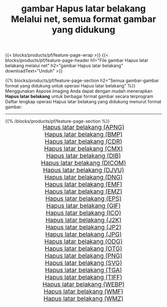 ﻿---
title: gambar Hapus latar belakang Melalui net, semua format gambar yang didukung 
weight: 3920
url: /id/net/remove-background 
lang: id
langdirlevel: 2
locales: zh-hans,ja,it,ru,de,es,fr,nl,id,lt,pl,pt,vi,tr,ko,zh-hant,ar,hi,th,sv,cs,uk,he
description: Menggunakan Aspose.Imaging Anda dapat dengan mudah Hapus latar belakang gambar Via net
---

{{< blocks/products/pf/feature-page-wrap >}}
{{< blocks/products/pf/feature-page-header h1="File gambar Hapus latar belakang melalui net" h2="gambar Hapus latar belakang" downloadText="Unduh" >}}


{{% blocks/products/pf/feature-page-section  h2="Semua gambar-gambar format yang didukung untuk operasi Hapus latar belakang" %}}
Menggunakan Aspose.Imaging Anda dapat dengan mudah menerapkan **Hapus latar belakang** untuk berbagai format gambar secara terprogram
<br/>
Daftar lengkap operasi Hapus latar belakang yang didukung menurut format gambar:
<hr/>
{{% /blocks/products/pf/feature-page-section %}}
<div class="container-fluid productfamilypage bg-gray">
    <div class="convertypes bg-gray agp-content section">
        <div class="container">
		<div class="row other-converters" style="gap: 10px;font-size: 19px;text-align:center;">
		    <div class='col-md-2 other-converter remove-lp remove-rp'><a href="/imaging/id/net/remove-background/apng" style="padding:15px;">Hapus latar belakang (APNG)</a></div><div class='col-md-2 other-converter remove-lp remove-rp'><a href="/imaging/id/net/remove-background/bmp" style="padding:15px;">Hapus latar belakang (BMP)</a></div><div class='col-md-2 other-converter remove-lp remove-rp'><a href="/imaging/id/net/remove-background/cdr" style="padding:15px;">Hapus latar belakang (CDR)</a></div><div class='col-md-2 other-converter remove-lp remove-rp'><a href="/imaging/id/net/remove-background/cmx" style="padding:15px;">Hapus latar belakang (CMX)</a></div><div class='col-md-2 other-converter remove-lp remove-rp'><a href="/imaging/id/net/remove-background/dib" style="padding:15px;">Hapus latar belakang (DIB)</a></div><div class='col-md-2 other-converter remove-lp remove-rp'><a href="/imaging/id/net/remove-background/dicom" style="padding:15px;">Hapus latar belakang (DICOM)</a></div><div class='col-md-2 other-converter remove-lp remove-rp'><a href="/imaging/id/net/remove-background/djvu" style="padding:15px;">Hapus latar belakang (DJVU)</a></div><div class='col-md-2 other-converter remove-lp remove-rp'><a href="/imaging/id/net/remove-background/dng" style="padding:15px;">Hapus latar belakang (DNG)</a></div><div class='col-md-2 other-converter remove-lp remove-rp'><a href="/imaging/id/net/remove-background/emf" style="padding:15px;">Hapus latar belakang (EMF)</a></div><div class='col-md-2 other-converter remove-lp remove-rp'><a href="/imaging/id/net/remove-background/emz" style="padding:15px;">Hapus latar belakang (EMZ)</a></div><div class='col-md-2 other-converter remove-lp remove-rp'><a href="/imaging/id/net/remove-background/eps" style="padding:15px;">Hapus latar belakang (EPS)</a></div><div class='col-md-2 other-converter remove-lp remove-rp'><a href="/imaging/id/net/remove-background/gif" style="padding:15px;">Hapus latar belakang (GIF)</a></div><div class='col-md-2 other-converter remove-lp remove-rp'><a href="/imaging/id/net/remove-background/ico" style="padding:15px;">Hapus latar belakang (ICO)</a></div><div class='col-md-2 other-converter remove-lp remove-rp'><a href="/imaging/id/net/remove-background/j2k" style="padding:15px;">Hapus latar belakang (J2K)</a></div><div class='col-md-2 other-converter remove-lp remove-rp'><a href="/imaging/id/net/remove-background/jp2" style="padding:15px;">Hapus latar belakang (JP2)</a></div><div class='col-md-2 other-converter remove-lp remove-rp'><a href="/imaging/id/net/remove-background/jpg" style="padding:15px;">Hapus latar belakang (JPG)</a></div><div class='col-md-2 other-converter remove-lp remove-rp'><a href="/imaging/id/net/remove-background/odg" style="padding:15px;">Hapus latar belakang (ODG)</a></div><div class='col-md-2 other-converter remove-lp remove-rp'><a href="/imaging/id/net/remove-background/otg" style="padding:15px;">Hapus latar belakang (OTG)</a></div><div class='col-md-2 other-converter remove-lp remove-rp'><a href="/imaging/id/net/remove-background/png" style="padding:15px;">Hapus latar belakang (PNG)</a></div><div class='col-md-2 other-converter remove-lp remove-rp'><a href="/imaging/id/net/remove-background/svg" style="padding:15px;">Hapus latar belakang (SVG)</a></div><div class='col-md-2 other-converter remove-lp remove-rp'><a href="/imaging/id/net/remove-background/tga" style="padding:15px;">Hapus latar belakang (TGA)</a></div><div class='col-md-2 other-converter remove-lp remove-rp'><a href="/imaging/id/net/remove-background/tiff" style="padding:15px;">Hapus latar belakang (TIFF)</a></div><div class='col-md-2 other-converter remove-lp remove-rp'><a href="/imaging/id/net/remove-background/webp" style="padding:15px;">Hapus latar belakang (WEBP)</a></div><div class='col-md-2 other-converter remove-lp remove-rp'><a href="/imaging/id/net/remove-background/wmf" style="padding:15px;">Hapus latar belakang (WMF)</a></div><div class='col-md-2 other-converter remove-lp remove-rp'><a href="/imaging/id/net/remove-background/wmz" style="padding:15px;">Hapus latar belakang (WMZ)</a></div>
                </div>
        </div>
    </div>
</div>
<br/>
